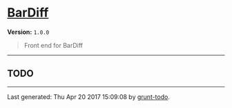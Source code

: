# [BarDiff]( https://github.com/martinjc/untapped_cardiff#readme )

**Version:** `1.0.0`

> Front end for BarDiff

* * *

## TODO


* * *

Last generated: Thu Apr 20 2017 15:09:08 by [grunt-todo](https://github.com/leny/grunt-todo).
